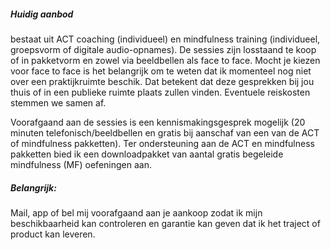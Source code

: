 ##### Huidig aanbod
bestaat uit ACT coaching (individueel) en mindfulness training (individueel, groepsvorm of digitale audio-opnames). De sessies zijn losstaand te koop of in pakketvorm en zowel via beeldbellen als face to face. Mocht je kiezen voor face to face is het belangrijk om te weten dat ik momenteel nog niet over een praktijkruimte beschik. Dat betekent dat deze gesprekken bij jou thuis of in een publieke ruimte plaats zullen vinden. Eventuele reiskosten stemmen we samen af.

Voorafgaand aan de sessies is een kennismakingsgesprek mogelijk (20 minuten telefonisch/beeldbellen en gratis bij aanschaf van een van de ACT of mindfulness pakketten). Ter ondersteuning aan de ACT en mindfulness pakketten bied ik een downloadpakket van aantal gratis begeleide mindfulness (MF) oefeningen aan. 

##### Belangrijk: 
Mail, app of bel mij voorafgaand aan je aankoop zodat ik mijn beschikbaarheid kan controleren en garantie kan geven dat ik het traject of product kan leveren. 
